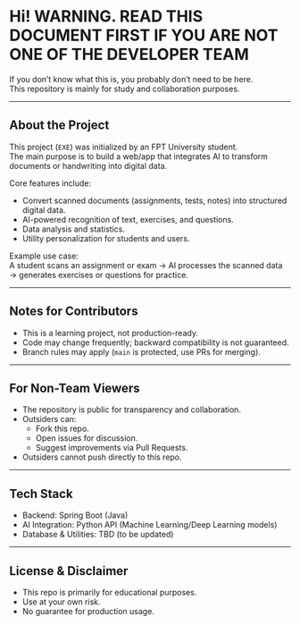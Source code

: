 # Hi! WARNING. READ THIS DOCUMENT FIRST IF YOU ARE NOT ONE OF THE DEVELOPER TEAM

If you don’t know what this is, you probably don’t need to be here.  
This repository is mainly for study and collaboration purposes.  

---

## About the Project
This project (`EXE`) was initialized by an FPT University student.  
The main purpose is to build a web/app that integrates AI to transform documents or handwriting into digital data.  

Core features include:  
- Convert scanned documents (assignments, tests, notes) into structured digital data.  
- AI-powered recognition of text, exercises, and questions.  
- Data analysis and statistics.  
- Utility personalization for students and users.  

Example use case:  
A student scans an assignment or exam → AI processes the scanned data → generates exercises or questions for practice.  

---

## Notes for Contributors
- This is a learning project, not production-ready.  
- Code may change frequently; backward compatibility is not guaranteed.  
- Branch rules may apply (`main` is protected, use PRs for merging).  

---

## For Non-Team Viewers
- The repository is public for transparency and collaboration.  
- Outsiders can:  
  - Fork this repo.  
  - Open issues for discussion.  
  - Suggest improvements via Pull Requests.  
- Outsiders cannot push directly to this repo.  

---

## Tech Stack
- Backend: Spring Boot (Java)  
- AI Integration: Python API (Machine Learning/Deep Learning models)  
- Database & Utilities: TBD (to be updated)  

---

## License & Disclaimer
- This repo is primarily for educational purposes.  
- Use at your own risk.  
- No guarantee for production usage.  
